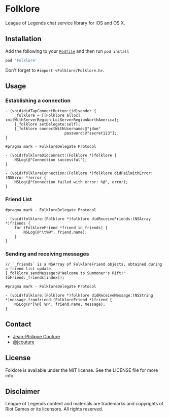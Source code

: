 # Folklore

League of Legends chat service library for iOS and OS X.

## Installation

Add the following to your [`Podfile`](http://docs.cocoapods.org/podfile.html)
and then run `pod install`

```ruby
pod 'Folklore'
```

Don't forget to `#import <Folklore/Folklore.h>`.

## Usage

### Establishing a connection

```objc
- (void)didTapConnectButton:(id)sender {
    _folklore = [[Folklore alloc] initWithServerRegion:LoLServerRegionNorthAmerica];
    [_folklore setDelegate:self];
    [_folklore connectWithUsername:@"jdoe"
                          password:@"secret123"];
}

#pragma mark - FolkloreDelegate Protocol

- (void)folkloreDidConnect:(Folklore *)folklore {
    NSLog(@"Connection successful");
}

- (void)folkloreConnection:(Folklore *)folklore didFailWithError:(NSError *)error {
    NSLog(@"Connection failed with error: %@", error);
}
```

### Friend List

```objc
#pragma mark - FolkloreDelegate Protocol

- (void)folklore:(Folklore *)folklore didReceiveFriends:(NSArray *)friends {
    for (FolkloreFriend *friend in friends) {
        NSLog(@"\t%@", friend.name);
    }
}
```

### Sending and receiving messages

```objc
// `_friends` is a NSArray of FolkloreFriend objects, obtained during a friend list update.
[_folklore sendMessage:@"Welcome to Summoner's Rift!" toFriend:_friends[index]];

#pragma mark - FolkloreDelegate Protocol

- (void)folklore:(Folklore *)folklore didReceiveMessage:(NSString *)message fromfriend:(FolkloreFriend *)friend {
    NSLog(@"[%@] %@", friend.name, message);
}
```

## Contact

 * [Jean-Philippe Couture](https://github.com/jcouture)
 * [@jcouture](https://twitter.com/jcouture)


## License

Folklore is available under the MIT license. See the LICENSE file for more info.

## Disclaimer

League of Legends content and materials are trademarks and copyrights of Riot Games or its licensors. All rights reserved.
